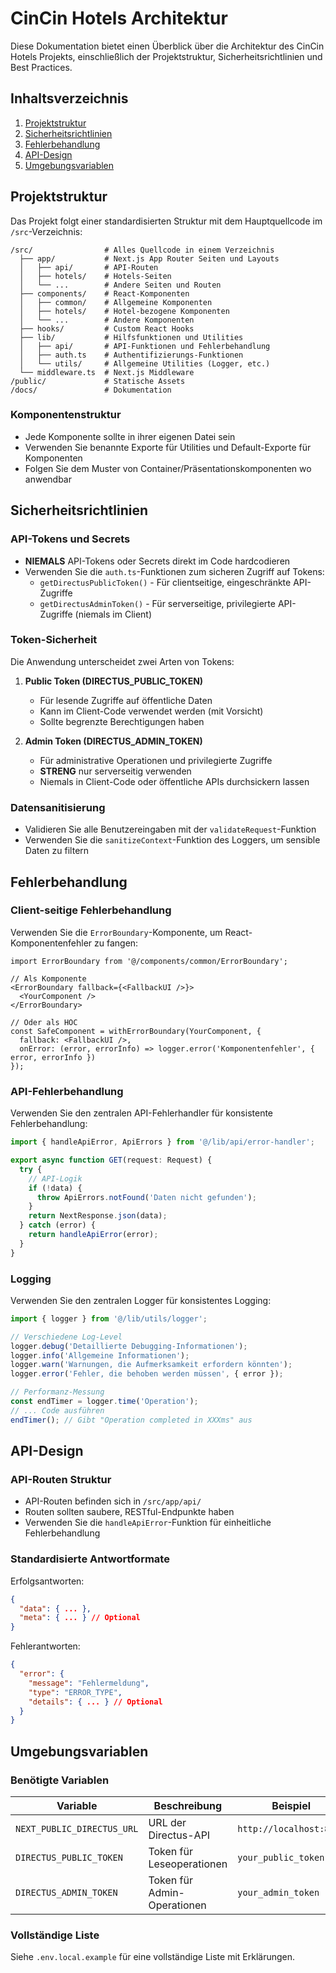 # CinCin Hotels Architektur

Diese Dokumentation bietet einen Überblick über die Architektur des CinCin Hotels Projekts, einschließlich der Projektstruktur, Sicherheitsrichtlinien und Best Practices.

## Inhaltsverzeichnis

1. [Projektstruktur](#projektstruktur)
2. [Sicherheitsrichtlinien](#sicherheitsrichtlinien)
3. [Fehlerbehandlung](#fehlerbehandlung)
4. [API-Design](#api-design)
5. [Umgebungsvariablen](#umgebungsvariablen)

## Projektstruktur

Das Projekt folgt einer standardisierten Struktur mit dem Hauptquellcode im `/src`-Verzeichnis:

```
/src/                # Alles Quellcode in einem Verzeichnis
  ├── app/           # Next.js App Router Seiten und Layouts
  │   ├── api/       # API-Routen
  │   ├── hotels/    # Hotels-Seiten
  │   └── ...        # Andere Seiten und Routen
  ├── components/    # React-Komponenten
  │   ├── common/    # Allgemeine Komponenten
  │   ├── hotels/    # Hotel-bezogene Komponenten
  │   └── ...        # Andere Komponenten
  ├── hooks/         # Custom React Hooks
  ├── lib/           # Hilfsfunktionen und Utilities
  │   ├── api/       # API-Funktionen und Fehlerbehandlung
  │   ├── auth.ts    # Authentifizierungs-Funktionen
  │   └── utils/     # Allgemeine Utilities (Logger, etc.)
  └── middleware.ts  # Next.js Middleware
/public/             # Statische Assets
/docs/               # Dokumentation
```

### Komponentenstruktur

- Jede Komponente sollte in ihrer eigenen Datei sein
- Verwenden Sie benannte Exporte für Utilities und Default-Exporte für Komponenten
- Folgen Sie dem Muster von Container/Präsentationskomponenten wo anwendbar

## Sicherheitsrichtlinien

### API-Tokens und Secrets

- **NIEMALS** API-Tokens oder Secrets direkt im Code hardcodieren
- Verwenden Sie die `auth.ts`-Funktionen zum sicheren Zugriff auf Tokens:
  - `getDirectusPublicToken()` - Für clientseitige, eingeschränkte API-Zugriffe
  - `getDirectusAdminToken()` - Für serverseitige, privilegierte API-Zugriffe (niemals im Client)

### Token-Sicherheit

Die Anwendung unterscheidet zwei Arten von Tokens:

1. **Public Token (DIRECTUS_PUBLIC_TOKEN)**
   - Für lesende Zugriffe auf öffentliche Daten
   - Kann im Client-Code verwendet werden (mit Vorsicht)
   - Sollte begrenzte Berechtigungen haben

2. **Admin Token (DIRECTUS_ADMIN_TOKEN)**
   - Für administrative Operationen und privilegierte Zugriffe
   - **STRENG** nur serverseitig verwenden
   - Niemals in Client-Code oder öffentliche APIs durchsickern lassen

### Datensanitisierung

- Validieren Sie alle Benutzereingaben mit der `validateRequest`-Funktion
- Verwenden Sie die `sanitizeContext`-Funktion des Loggers, um sensible Daten zu filtern

## Fehlerbehandlung

### Client-seitige Fehlerbehandlung

Verwenden Sie die `ErrorBoundary`-Komponente, um React-Komponentenfehler zu fangen:

```tsx
import ErrorBoundary from '@/components/common/ErrorBoundary';

// Als Komponente
<ErrorBoundary fallback={<FallbackUI />}>
  <YourComponent />
</ErrorBoundary>

// Oder als HOC
const SafeComponent = withErrorBoundary(YourComponent, {
  fallback: <FallbackUI />,
  onError: (error, errorInfo) => logger.error('Komponentenfehler', { error, errorInfo })
});
```

### API-Fehlerbehandlung

Verwenden Sie den zentralen API-Fehlerhandler für konsistente Fehlerbehandlung:

```ts
import { handleApiError, ApiErrors } from '@/lib/api/error-handler';

export async function GET(request: Request) {
  try {
    // API-Logik
    if (!data) {
      throw ApiErrors.notFound('Daten nicht gefunden');
    }
    return NextResponse.json(data);
  } catch (error) {
    return handleApiError(error);
  }
}
```

### Logging

Verwenden Sie den zentralen Logger für konsistentes Logging:

```ts
import { logger } from '@/lib/utils/logger';

// Verschiedene Log-Level
logger.debug('Detaillierte Debugging-Informationen');
logger.info('Allgemeine Informationen');
logger.warn('Warnungen, die Aufmerksamkeit erfordern könnten');
logger.error('Fehler, die behoben werden müssen', { error });

// Performanz-Messung
const endTimer = logger.time('Operation');
// ... Code ausführen
endTimer(); // Gibt "Operation completed in XXXms" aus
```

## API-Design

### API-Routen Struktur

- API-Routen befinden sich in `/src/app/api/`
- Routen sollten saubere, RESTful-Endpunkte haben
- Verwenden Sie die `handleApiError`-Funktion für einheitliche Fehlerbehandlung

### Standardisierte Antwortformate

Erfolgsantworten:
```json
{
  "data": { ... },
  "meta": { ... } // Optional
}
```

Fehlerantworten:
```json
{
  "error": {
    "message": "Fehlermeldung",
    "type": "ERROR_TYPE",
    "details": { ... } // Optional
  }
}
```

## Umgebungsvariablen

### Benötigte Variablen

| Variable | Beschreibung | Beispiel |
|----------|-------------|---------|
| `NEXT_PUBLIC_DIRECTUS_URL` | URL der Directus-API | `http://localhost:8055` |
| `DIRECTUS_PUBLIC_TOKEN` | Token für Leseoperationen | `your_public_token` |
| `DIRECTUS_ADMIN_TOKEN` | Token für Admin-Operationen | `your_admin_token` |

### Vollständige Liste

Siehe `.env.local.example` für eine vollständige Liste mit Erklärungen.